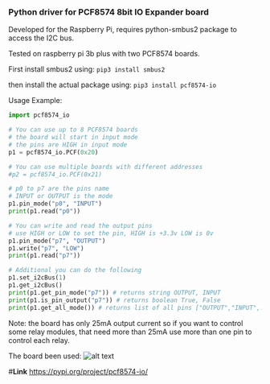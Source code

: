 ### **Python driver for PCF8574 8bit IO Expander board**
Developed for the Raspberry Pi, requires python-smbus2 package to access the I2C bus.

Tested on raspberry pi 3b plus with two PCF8574 boards.


First install smbus2 using:
`pip3 install smbus2` 

then install the actual package using:
`pip3 install pcf8574-io`


Usage Example:
```python
import pcf8574_io

# You can use up to 8 PCF8574 boards
# the board will start in input mode
# the pins are HIGH in input mode
p1 = pcf8574_io.PCF(0x20)

# You can use multiple boards with different addresses
#p2 = pcf8574_io.PCF(0x21)

# p0 to p7 are the pins name
# INPUT or OUTPUT is the mode
p1.pin_mode("p0", "INPUT")
print(p1.read("p0"))

# You can write and read the output pins
# use HIGH or LOW to set the pin, HIGH is +3.3v LOW is 0v
p1.pin_mode("p7", "OUTPUT")
p1.write("p7", "LOW")
print(p1.read("p7"))

# Additional you can do the following
p1.set_i2cBus(1)
p1.get_i2cBus()
print(p1.get_pin_mode("p7")) # returns string OUTPUT, INPUT
print(p1.is_pin_output("p7")) # returns boolean True, False
print(p1.get_all_mode()) # returns list of all pins ["OUTPUT","INPUT",...etc]

```

Note: the board has only 25mA output current so if you want to control some relay modules,
that need more than 25mA use more than one pin to control each relay.

The board been used:
![alt text](https://image.made-in-china.com/2f0j00CbvRKwBGGecA/Pcf8574-Io-Expansion-Board-I-O-Expander-I2c-Bus-Evaluation-Development-Module.jpg)

#**Link**
https://pypi.org/project/pcf8574-io/



